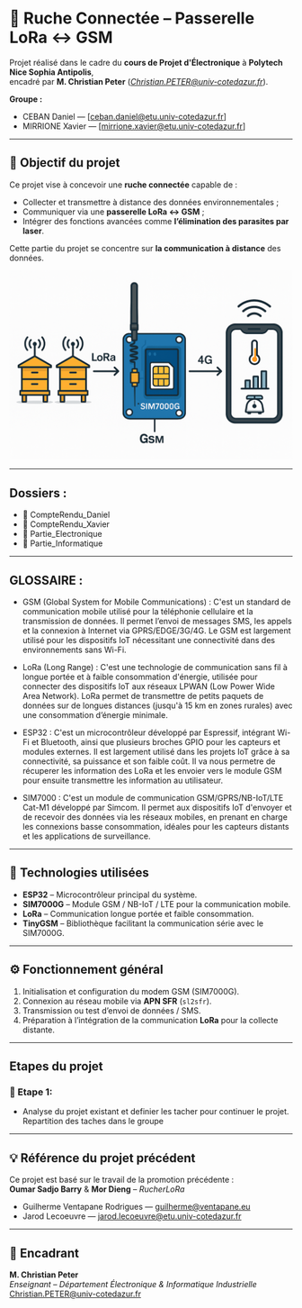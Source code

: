 # 🐝 Ruche Connectée – Passerelle LoRa ↔ GSM

Projet réalisé dans le cadre du **cours de Projet d'Électronique** à **Polytech Nice Sophia Antipolis**,  
encadré par **M. Christian Peter** (*Christian.PETER@univ-cotedazur.fr*).

**Groupe :**  
- CEBAN Daniel — [ceban.daniel@etu.univ-cotedazur.fr] 
- MIRRIONE Xavier  — [mirrione.xavier@etu.univ-cotedazur.fr]

---

## 🎯 Objectif du projet

Ce projet vise à concevoir une **ruche connectée** capable de :

- Collecter et transmettre à distance des données environnementales ;  
- Communiquer via une **passerelle LoRa ↔ GSM** ;  
- Intégrer des fonctions avancées comme **l’élimination des parasites par laser**.

Cette partie du projet se concentre sur **la communication à distance** des données.

![Schéma général projet](./Images/schemaGeneral.png)

---

## Dossiers :
- 📁 CompteRendu_Daniel
- 📁 CompteRendu_Xavier
- 📁 Partie_Electronique
- 📁 Partie_Informatique

---

## GLOSSAIRE :

- GSM (Global System for Mobile Communications) :
C'est un standard de communication mobile utilisé pour la téléphonie cellulaire et la transmission de données. Il permet l’envoi de messages SMS, les appels et la connexion à Internet via GPRS/EDGE/3G/4G. Le GSM est largement utilisé pour les dispositifs IoT nécessitant une connectivité dans des environnements sans Wi-Fi.

- LoRa (Long Range) :
C'est une technologie de communication sans fil à longue portée et à faible consommation d'énergie, utilisée pour connecter des dispositifs IoT aux réseaux LPWAN (Low Power Wide Area Network). LoRa permet de transmettre de petits paquets de données sur de longues distances (jusqu'à 15 km en zones rurales) avec une consommation d’énergie minimale.

- ESP32 :
C'est un microcontrôleur développé par Espressif, intégrant Wi-Fi et Bluetooth, ainsi que plusieurs broches GPIO pour les capteurs et modules externes. Il est largement utilisé dans les projets IoT grâce à sa connectivité, sa puissance et son faible coût.
Il va nous permetre de récuperer les information des LoRa et les envoier vers le module GSM pour ensuite transmettre les information au utilisateur.

- SIM7000 :
C'est un module de communication GSM/GPRS/NB-IoT/LTE Cat-M1 développé par Simcom. Il permet aux dispositifs IoT d'envoyer et de recevoir des données via les réseaux mobiles, en prenant en charge les connexions basse consommation, idéales pour les capteurs distants et les applications de surveillance.

---

## 🧩 Technologies utilisées

- **ESP32** – Microcontrôleur principal du système.  
- **SIM7000G** – Module GSM / NB-IoT / LTE pour la communication mobile.  
- **LoRa** – Communication longue portée et faible consommation.  
- **TinyGSM** – Bibliothèque facilitant la communication série avec le SIM7000G.

---

## ⚙️ Fonctionnement général

1. Initialisation et configuration du modem GSM (SIM7000G).  
2. Connexion au réseau mobile via **APN SFR** (`sl2sfr`).  
3. Transmission ou test d’envoi de données / SMS.  
4. Préparation à l’intégration de la communication **LoRa** pour la collecte distante.  

---

## Etapes du projet 

### 🚧 Etape 1:
- Analyse du projet existant et definier les tacher pour continuer le projet. Repartition des taches dans le groupe 

---

## 💡 Référence du projet précédent

Ce projet est basé sur le travail de la promotion précédente :  
**Oumar Sadjo Barry** & **Mor Dieng** – *RucherLoRa*  
- Guilherme Ventapane Rodrigues — [guilherme@ventapane.eu](mailto:guilherme@ventapane.eu)  
- Jarod Lecoeuvre — [jarod.lecoeuvre@etu.univ-cotedazur.fr](mailto:jarod.lecoeuvre@etu.univ-cotedazur.fr)



---

## 🧠 Encadrant

**M. Christian Peter**  
_Enseignant – Département Électronique & Informatique Industrielle_  
[Christian.PETER@univ-cotedazur.fr](mailto:Christian.PETER@univ-cotedazur.fr)

